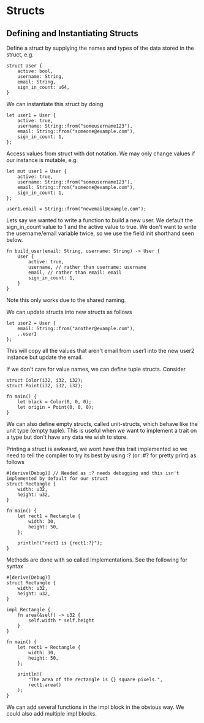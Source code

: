 # Structs 

## Defining and Instantiating Structs

Define a struct by supplying the names and types of the data stored in the struct, e.g. 

```
struct User {
    active: bool,
    username: String,
    email: String,
    sign_in_count: u64,
}
```

We can instantiate this struct by doing 

```
let user1 = User {
    active: true,
    username: String::from("someusername123"),
    email: String::from("someone@example.com"),
    sign_in_count: 1,
};
```

Access values from struct with dot notation. We may only change values if our instance is mutable, e.g. 

```
let mut user1 = User {
    active: true,
    username: String::from("someusername123"),
    email: String::from("someone@example.com"),
    sign_in_count: 1,
}; 

user1.email = String::from("newemail@example.com");
```

Lets say we wanted to write a function to build a new user. We default the sign_in_count value to 1 and the active 
value to true. We don't want to write the username/email variable twice, so we use the field init shorthand seen below. 

```
fn build_user(email: String, username: String) -> User {
    User {
        active: true,
        username, // rather than username: username
        email, // rather than email: email
        sign_in_count: 1,
    }
}
```

Note this only works due to the shared naming. 

We can update structs into new structs as follows 

```
let user2 = User {
    email: String::from("another@example.com"),
    ..user1
};
```

This will copy all the values that aren't email from user1 into the new user2 instance but update the email. 

If we don't care for value names, we can define tuple structs. Consider 

```
struct Color(i32, i32, i32);
struct Point(i32, i32, i32);

fn main() {
    let black = Color(0, 0, 0);
    let origin = Point(0, 0, 0);
}
```

We can also define empty structs, called unit-structs, which behave like the unit type (empty tuple). This is useful when we want to implement a trait on a type but don't have any data we wish to store. 

Printing a struct is awkward, we wont have this trait implemented so we need to tell the compiler to try its best by using :? (or :#? for pretty print) as follows

```
#[derive(Debug)] // Needed as :? needs debugging and this isn't implemented by default for our struct
struct Rectangle {
    width: u32,
    height: u32,
}

fn main() {
    let rect1 = Rectangle {
        width: 30,
        height: 50,
    };

    println!("rect1 is {rect1:?}");
}
```

Methods are done with so called implementations. See the following for syntax 


```
#[derive(Debug)]
struct Rectangle {
    width: u32,
    height: u32,
}

impl Rectangle {
    fn area(&self) -> u32 {
        self.width * self.height
    }
}

fn main() {
    let rect1 = Rectangle {
        width: 30,
        height: 50,
    };

    println!(
        "The area of the rectangle is {} square pixels.",
        rect1.area()
    );
}
```

We can add several functions in the impl block in the obvious way. We could also add multiple impl blocks. 